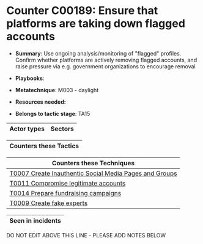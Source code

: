 # Counter C00189: Ensure that platforms are taking down flagged accounts

* **Summary**: Use ongoing analysis/monitoring of "flagged" profiles.  Confirm whether platforms are actively removing flagged accounts, and raise pressure via e.g. government organizations to encourage removal

* **Playbooks**: 

* **Metatechnique**: M003 - daylight

* **Resources needed:** 

* **Belongs to tactic stage**: TA15


| Actor types | Sectors |
| ----------- | ------- |



| Counters these Tactics |
| ---------------------- |



| Counters these Techniques |
| ------------------------- |
| [T0007 Create Inauthentic Social Media Pages and Groups](../generated_pages/techniques/T0007.md) |
| [T0011 Compromise legitimate accounts](../generated_pages/techniques/T0011.md) |
| [T0014 Prepare fundraising campaigns](../generated_pages/techniques/T0014.md) |
| [T0009 Create fake experts](../generated_pages/techniques/T0009.md) |



| Seen in incidents |
| ----------------- |


DO NOT EDIT ABOVE THIS LINE - PLEASE ADD NOTES BELOW
